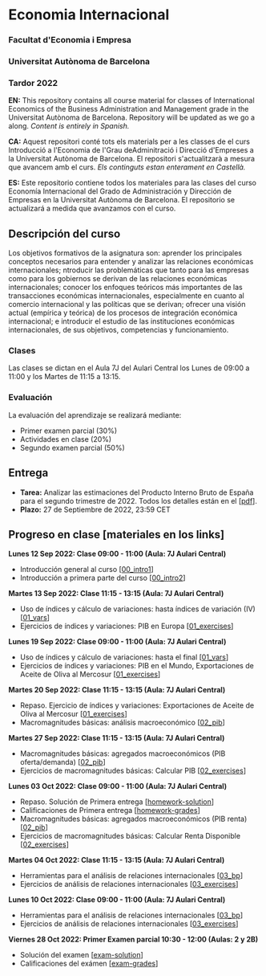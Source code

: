 # Economia Internacional

### Facultat d'Economia i Empresa
### Universitat Autònoma de Barcelona
### Tardor 2022
**EN:** This repository contains all course material for classes of International Economics of the Business Administration and Management grade in the Universitat Autònoma de Barcelona. Repository will be updated as we go a along. *Content is entirely in Spanish.* 

**CA:** Aquest repositori conté tots els materials per a les classes de el curs Introducció a l'Economia de l'Grau deAdminitració i Direcció d'Empreses a la Universitat Autònoma de Barcelona. El repositori s'actualitzarà a mesura que avancem amb el curs. *Els continguts estan enterament en Castellà.*

**ES:** Este repositorio contiene todos los materiales para las clases del curso Economía Internacional del Grado de Administración y Dirección de Empresas en la Universitat Autònoma de Barcelona. El repositorio se actualizará a medida que avanzamos con el curso.

## Descripción del curso

Los objetivos formativos de la asignatura son: aprender los principales conceptos necesarios para entender y analizar las relaciones económicas internacionales; ntroducir las problemáticas que tanto para las empresas como para los gobiernos se derivan de las relaciones económicas internacionales; conocer los enfoques teóricos más importantes de las transacciones económicas internacionales, especialmente en cuanto al comercio internacional y las políticas que se derivan; ofrecer una visión actual (empírica y teórica) de los procesos de integración económica internacional; e introducir el estudio de las instituciones económicas internacionales, de sus objetivos, competencias y funcionamiento.

### Clases
Las clases se dictan en el Aula 7J del Aulari Central los Lunes de 09:00 a 11:00 y los Martes de 11:15 a 13:15.

### Evaluación
La evaluación del aprendizaje se realizará mediante:
- Primer examen parcial (30%)
- Actividades en clase (20%)
- Segundo examen parcial (50%)

## Entrega

- **Tarea:** Analizar las estimaciones del Producto Interno Bruto de España para el segundo trimestre de 2022. Todos los detalles están en el [[pdf](https://github.com/martinbrun/UAB-international/raw/main/homework.pdf)].
- **Plazo:** 27 de Septiembre de 2022, 23:59 CET

## Progreso en clase [materiales en los links]

**Lunes 12 Sep 2022: Clase 09:00 - 11:00 (Aula: 7J Aulari Central)**

- Introducción general al curso [[00_intro1](https://github.com/martinbrun/UAB-international/raw/main/00_intro1.pdf)]
- Introducción a primera parte del curso [[00_intro2](https://github.com/martinbrun/UAB-international/raw/main/00_intro2.pdf)]

**Martes 13 Sep 2022: Clase 11:15 - 13:15 (Aula: 7J Aulari Central)**

- Uso de índices y cálculo de variaciones: hasta índices de variación (IV) [[01_vars](https://github.com/martinbrun/UAB-international/raw/main/01_vars.pdf)]
- Ejercicios de índices y variaciones: PIB en Europa [[01_exercises](https://github.com/martinbrun/UAB-international/raw/main/01_exercises.pdf)]

**Lunes 19 Sep 2022: Clase 09:00 - 11:00 (Aula: 7J Aulari Central)**

- Uso de índices y cálculo de variaciones: hasta el final [[01_vars](https://github.com/martinbrun/UAB-international/raw/main/01_vars.pdf)]
- Ejercicios de índices y variaciones: PIB en el Mundo, Exportaciones de Aceite de Oliva al Mercosur [[01_exercises](https://github.com/martinbrun/UAB-international/raw/main/01_exercises.pdf)]

**Martes 20 Sep 2022: Clase 11:15 - 13:15 (Aula: 7J Aulari Central)**

- Repaso. Ejercicio de índices y variaciones: Exportaciones de Aceite de Oliva al Mercosur [[01_exercises](https://github.com/martinbrun/UAB-international/raw/main/01_exercises.pdf)]
- Macromagnitudes básicas: análisis macroeconómico [[02_pib](https://github.com/martinbrun/UAB-international/raw/main/02_pib.pdf)]

**Martes 27 Sep 2022: Clase 11:15 - 13:15 (Aula: 7J Aulari Central)**

- Macromagnitudes básicas: agregados macroeconómicos (PIB oferta/demanda) [[02_pib](https://github.com/martinbrun/UAB-international/raw/main/02_pib.pdf)]
- Ejercicios de macromagnitudes básicas: Calcular PIB [[02_exercises](https://github.com/martinbrun/UAB-international/raw/main/02_exercises.pdf)]

**Lunes 03 Oct 2022: Clase 09:00 - 11:00 (Aula: 7J Aulari Central)**

- Repaso. Solución de Primera entrega [[homework-solution](https://github.com/martinbrun/UAB-international/raw/main/homework-solution.pdf)]
- Calificaciones de Primera entrega [[homework-grades](https://github.com/martinbrun/UAB-international/raw/main/homework-grades.pdf)]
- Macromagnitudes básicas: agregados macroeconómicos (PIB renta) [[02_pib](https://github.com/martinbrun/UAB-international/raw/main/02_pib.pdf)]
- Ejercicios de macromagnitudes básicas: Calcular Renta Disponible [[02_exercises](https://github.com/martinbrun/UAB-international/raw/main/02_exercises.pdf)]

**Martes 04 Oct 2022: Clase 11:15 - 13:15 (Aula: 7J Aulari Central)**

- Herramientas para el análisis de relaciones internacionales [[03_bp](https://github.com/martinbrun/UAB-international/raw/main/03_pib.pdf)]
- Ejercicios de análisis de relaciones internacionales [[03_exercises](https://github.com/martinbrun/UAB-international/raw/main/03_exercises.pdf)]

**Lunes 10 Oct 2022: Clase 09:00 - 11:00 (Aula: 7J Aulari Central)**

- Herramientas para el análisis de relaciones internacionales [[03_bp](https://github.com/martinbrun/UAB-international/raw/main/03_pib.pdf)]
- Ejercicios de análisis de relaciones internacionales [[03_exercises](https://github.com/martinbrun/UAB-international/raw/main/03_exercises.pdf)]

**Viernes 28 Oct 2022: Primer Examen parcial 10:30 - 12:00 (Aulas: 2 y 2B)**

- Solución del examen [[exam-solution](https://github.com/martinbrun/UAB-international/raw/main/exam-solution.pdf)]
- Calificaciones del exámen [[exam-grades](https://github.com/martinbrun/UAB-international/raw/main/exam-grades.pdf)]

